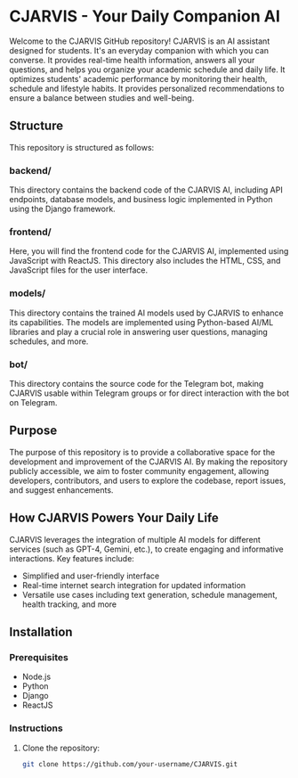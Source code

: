 # CJARVIS - Your Daily Companion AI

Welcome to the CJARVIS GitHub repository! CJARVIS is an AI assistant designed for students. It's an everyday companion with which you can converse. It provides real-time health information, answers all your questions, and helps you organize your academic schedule and daily life. It optimizes students' academic performance by monitoring their health, schedule and lifestyle habits. It provides personalized recommendations to ensure a balance between studies and well-being.

## Structure

This repository is structured as follows:

### backend/
This directory contains the backend code of the CJARVIS AI, including API endpoints, database models, and business logic implemented in Python using the Django framework.

### frontend/
Here, you will find the frontend code for the CJARVIS AI, implemented using JavaScript with ReactJS. This directory also includes the HTML, CSS, and JavaScript files for the user interface.

### models/
This directory contains the trained AI models used by CJARVIS to enhance its capabilities. The models are implemented using Python-based AI/ML libraries and play a crucial role in answering user questions, managing schedules, and more.

### bot/
This directory contains the source code for the Telegram bot, making CJARVIS usable within Telegram groups or for direct interaction with the bot on Telegram. 

## Purpose

The purpose of this repository is to provide a collaborative space for the development and improvement of the CJARVIS AI. By making the repository publicly accessible, we aim to foster community engagement, allowing developers, contributors, and users to explore the codebase, report issues, and suggest enhancements.

## How CJARVIS Powers Your Daily Life

CJARVIS leverages the integration of multiple AI models for different services (such as GPT-4, Gemini, etc.), to create engaging and informative interactions. Key features include:

- Simplified and user-friendly interface
- Real-time internet search integration for updated information
- Versatile use cases including text generation, schedule management, health tracking, and more

## Installation

### Prerequisites

- Node.js
- Python
- Django
- ReactJS

### Instructions

1. Clone the repository:
   ```bash
   git clone https://github.com/your-username/CJARVIS.git
